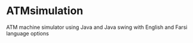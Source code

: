 # ATMsimulation
ATM machine simulator using Java and Java swing with English and Farsi language options
